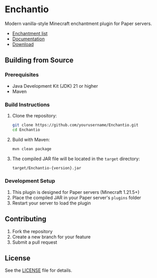 # Enchantio

Modern vanilla-style Minecraft enchantment plugin for Paper servers.

- <a href="https://enchantio.yht.one/documentation/enchant-list/" target="_blank">Enchantment list</a>
- <a href="https://enchantio.yht.one" target="_blank">Documentation</a>
- <a href="https://modrinth.com/plugin/enchantio" target="_blank">Download</a>

## Building from Source

### Prerequisites
- Java Development Kit (JDK) 21 or higher
- Maven

### Build Instructions

1. Clone the repository:
   ```bash
   git clone https://github.com/yourusername/Enchantio.git
   cd Enchantio
   ```

2. Build with Maven:
   ```bash
   mvn clean package
   ```

3. The compiled JAR file will be located in the `target` directory:
   ```bash
   target/Enchantio-{version}.jar
   ```

### Development Setup

1. This plugin is designed for Paper servers (Minecraft 1.21.5+)
2. Place the compiled JAR in your Paper server's `plugins` folder
3. Restart your server to load the plugin

## Contributing

1. Fork the repository
2. Create a new branch for your feature
3. Submit a pull request

## License

See the [LICENSE](LICENSE) file for details.
